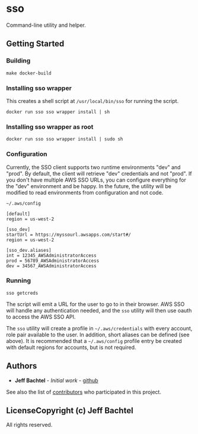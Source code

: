 # sso

Command-line utility and helper.

## Getting Started

### Building

    make docker-build

### Installing sso wrapper

This creates a shell script at `/usr/local/bin/sso` for running the script.

    docker run sso sso wrapper install | sh

### Installing sso wrapper as root

    docker run sso sso wrapper install | sudo sh

### Configuration

Currently, the SSO client supports two runtime environments "dev" and "prod". By
default, the client will retrieve "dev" credentials and not "prod". If you don't
have multiple AWS SSO URLs, you can configure everything for the "dev" environment
and be happy. In the future, the utility will be modified to read environments
from configuration and not code.

`~/.aws/config`

```
[default]
region = us-west-2

[sso_dev]
startUrl = https://myssourl.awsapps.com/start#/
region = us-west-2

[sso_dev.aliases]
int = 12345_AWSAdministratorAccess
prod = 56789_AWSAdministratorAccess
dev = 34567_AWSAdministratorAccess
```

### Running

    sso getcreds

The script will emit a URL for the user to go to in their browser. AWS SSO will handle any
authentication needed, and the `sso` utility will then use oauth to access the AWS SSO API.

The `sso` utility will create a profile in `~/.aws/credentials` with every account, role pair
available to the user. In addition, short aliases can be defined (see above). It is recommended
that a `~/.aws/config` profile entry be created with default regions for accounts, but is not
required.

## Authors

- **Jeff Bachtel** - _Initial work_ - [github](https://github.com/jeffb4)

See also the list of [contributors](https://github.com/jeffb4/sso/contributors) who participated in this project.

## LicenseCopyright (c) Jeff Bachtel

All rights reserved.
